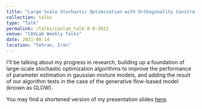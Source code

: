 ```yaml
---
title: "Large Scale Stochastic Optimization with Orthogonality Constraint"
collection: talks
type: "Talk"
permalink: /talks/cavlab_talk 8-8-2022
venue: "CAVLab Weekly Talks"
date: 2021-08-14
location: "Tehran, Iran"
---
```



I'll be talking about my progress in research, building up a foundation of large-scale stochastic optimization algorithms to improve the performance of parameter estimation in gaussian mixture models, and adding the result of our algorithm tests in the case of the generative flow-based model (known as GLOW).

You may find a shortened version of my presentation slides [here](https://mopsd.github.io/files/Short_Presentation_Mohammad_Pasande.pdf).
